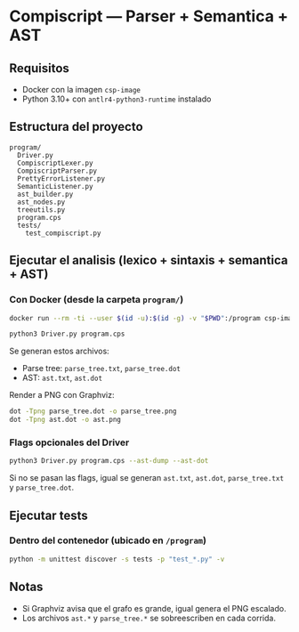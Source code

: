 # Compiscript — Parser + Semantica + AST

## Requisitos
- Docker con la imagen `csp-image`
- Python 3.10+ con `antlr4-python3-runtime` instalado

## Estructura del proyecto
```
program/
  Driver.py
  CompiscriptLexer.py
  CompiscriptParser.py
  PrettyErrorListener.py
  SemanticListener.py
  ast_builder.py
  ast_nodes.py
  treeutils.py
  program.cps
  tests/
    test_compiscript.py
```

## Ejecutar el analisis (lexico + sintaxis + semantica + AST)

### Con Docker (desde la carpeta `program/`)
```bash
docker run --rm -ti --user $(id -u):$(id -g) -v "$PWD":/program csp-image bash

python3 Driver.py program.cps
```

Se generan estos archivos:
- Parse tree: `parse_tree.txt`, `parse_tree.dot`
- AST: `ast.txt`, `ast.dot`

Render a PNG con Graphviz:
```bash
dot -Tpng parse_tree.dot -o parse_tree.png
dot -Tpng ast.dot -o ast.png
```

### Flags opcionales del Driver
```bash
python3 Driver.py program.cps --ast-dump --ast-dot
```
Si no se pasan las flags, igual se generan `ast.txt`, `ast.dot`, `parse_tree.txt` y `parse_tree.dot`.

## Ejecutar tests

### Dentro del contenedor (ubicado en `/program`)
```bash
python -m unittest discover -s tests -p "test_*.py" -v
```


## Notas
- Si Graphviz avisa que el grafo es grande, igual genera el PNG escalado.  
- Los archivos `ast.*` y `parse_tree.*` se sobreescriben en cada corrida.
